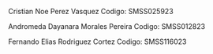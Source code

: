 Cristian Noe Perez Vasquez 
Codigo: SMSS025923

Andromeda Dayanara Morales Pereira 
Codigo: SMSS012823

Fernando Elias Rodriguez Cortez
Codigo: SMSS116023
